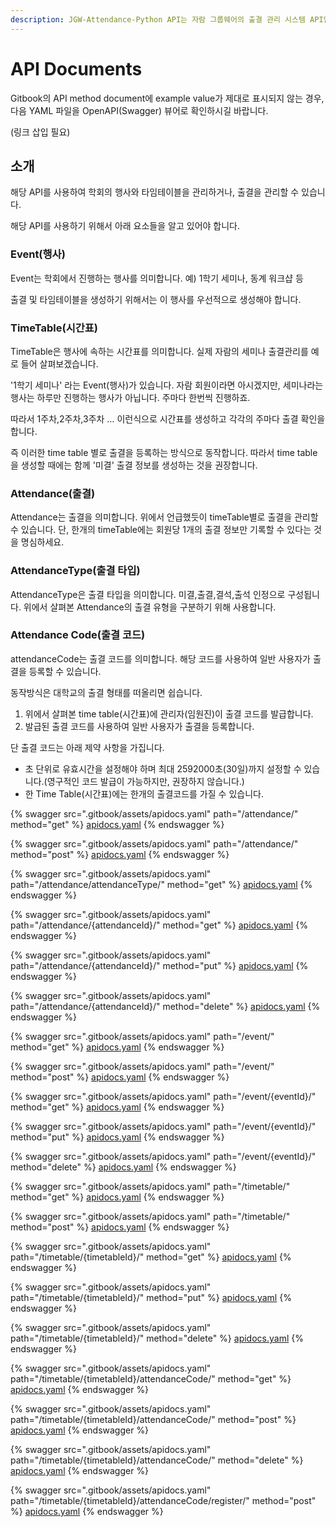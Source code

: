 ```yaml
---
description: JGW-Attendance-Python API는 자람 그룹웨어의 출결 관리 시스템 API입니다.
---
```


# API Documents

Gitbook의 API method document에 example value가 제대로 표시되지 않는 경우, 다음 YAML 파일을 OpenAPI(Swagger) 뷰어로 확인하시길 바랍니다.

(링크 삽입 필요)



## 소개

해당 API를 사용하여 학회의 행사와 타임테이블을 관리하거나, 출결을 관리할 수 있습니다.

해당 API를 사용하기 위해서 아래 요소들을 알고 있어야 합니다.



### Event(행사)

Event는 학회에서 진행하는 행사를 의미합니다. 예) 1학기 세미나, 동계 워크샵 등

출결 및 타임테이블을 생성하기 위해서는 이 행사를 우선적으로 생성해야 합니다.



### TimeTable(시간표)

TimeTable은 행사에 속하는 시간표를 의미합니다. 실제 자람의 세미나 출결관리를 예로 들어 살펴보겠습니다.

'1학기 세미나' 라는 Event(행사)가 있습니다. 자람 회원이라면 아시겠지만, 세미나라는 행사는 하루만 진행하는 행사가 아닙니다. 주마다 한번씩 진행하죠.

따라서 1주차,2주차,3주차 …​ 이런식으로 시간표를 생성하고 각각의 주마다 출결 확인을 합니다.

즉 이러한 time table 별로 출결을 등록하는 방식으로 동작합니다. 따라서 time table을 생성할 때에는 함께 '미결' 출결 정보를 생성하는 것을 권장합니다.



### Attendance(출결)

Attendance는 출결을 의미합니다. 위에서 언급했듯이 timeTable별로 출결을 관리할 수 있습니다. 단, 한개의 timeTable에는 회원당 1개의 출결 정보만 기록할 수 있다는 것을 명심하세요.



### AttendanceType(출결 타입)

AttendanceType은 출결 타입을 의미합니다. 미결,출결,결석,출석 인정으로 구성됩니다. 위에서 살펴본 Attendance의 출결 유형을 구분하기 위해 사용합니다.



### Attendance Code(출결 코드)

attendanceCode는 출결 코드를 의미합니다. 해당 코드를 사용하여 일반 사용자가 출결을 등록할 수 있습니다.

동작방식은 대학교의 출결 형태를 떠올리면 쉽습니다.

1. 위에서 살펴본 time table(시간표)에 관리자(임원진)이 출결 코드를 발급합니다.
2. 발급된 출결 코드를 사용하여 일반 사용자가 출결을 등록합니다.

단 출결 코드는 아래 제약 사항을 가집니다.

* 초 단위로 유효시간을 설정해야 하며 최대 2592000초(30일)까지 설정할 수 있습니다.(영구적인 코드 발급이 가능하지만, 권장하지 않습니다.)
* 한 Time Table(시간표)에는 한개의 출결코드를 가질 수 있습니다.

{% swagger src=".gitbook/assets/apidocs.yaml" path="/attendance/" method="get" %}
[apidocs.yaml](.gitbook/assets/apidocs.yaml)
{% endswagger %}

{% swagger src=".gitbook/assets/apidocs.yaml" path="/attendance/" method="post" %}
[apidocs.yaml](.gitbook/assets/apidocs.yaml)
{% endswagger %}

{% swagger src=".gitbook/assets/apidocs.yaml" path="/attendance/attendanceType/" method="get" %}
[apidocs.yaml](.gitbook/assets/apidocs.yaml)
{% endswagger %}

{% swagger src=".gitbook/assets/apidocs.yaml" path="/attendance/{attendanceId}/" method="get" %}
[apidocs.yaml](.gitbook/assets/apidocs.yaml)
{% endswagger %}

{% swagger src=".gitbook/assets/apidocs.yaml" path="/attendance/{attendanceId}/" method="put" %}
[apidocs.yaml](.gitbook/assets/apidocs.yaml)
{% endswagger %}

{% swagger src=".gitbook/assets/apidocs.yaml" path="/attendance/{attendanceId}/" method="delete" %}
[apidocs.yaml](.gitbook/assets/apidocs.yaml)
{% endswagger %}

{% swagger src=".gitbook/assets/apidocs.yaml" path="/event/" method="get" %}
[apidocs.yaml](.gitbook/assets/apidocs.yaml)
{% endswagger %}

{% swagger src=".gitbook/assets/apidocs.yaml" path="/event/" method="post" %}
[apidocs.yaml](.gitbook/assets/apidocs.yaml)
{% endswagger %}

{% swagger src=".gitbook/assets/apidocs.yaml" path="/event/{eventId}/" method="get" %}
[apidocs.yaml](.gitbook/assets/apidocs.yaml)
{% endswagger %}

{% swagger src=".gitbook/assets/apidocs.yaml" path="/event/{eventId}/" method="put" %}
[apidocs.yaml](.gitbook/assets/apidocs.yaml)
{% endswagger %}

{% swagger src=".gitbook/assets/apidocs.yaml" path="/event/{eventId}/" method="delete" %}
[apidocs.yaml](.gitbook/assets/apidocs.yaml)
{% endswagger %}

{% swagger src=".gitbook/assets/apidocs.yaml" path="/timetable/" method="get" %}
[apidocs.yaml](.gitbook/assets/apidocs.yaml)
{% endswagger %}

{% swagger src=".gitbook/assets/apidocs.yaml" path="/timetable/" method="post" %}
[apidocs.yaml](.gitbook/assets/apidocs.yaml)
{% endswagger %}

{% swagger src=".gitbook/assets/apidocs.yaml" path="/timetable/{timetableId}/" method="get" %}
[apidocs.yaml](.gitbook/assets/apidocs.yaml)
{% endswagger %}

{% swagger src=".gitbook/assets/apidocs.yaml" path="/timetable/{timetableId}/" method="put" %}
[apidocs.yaml](.gitbook/assets/apidocs.yaml)
{% endswagger %}

{% swagger src=".gitbook/assets/apidocs.yaml" path="/timetable/{timetableId}/" method="delete" %}
[apidocs.yaml](.gitbook/assets/apidocs.yaml)
{% endswagger %}

{% swagger src=".gitbook/assets/apidocs.yaml" path="/timetable/{timetableId}/attendanceCode/" method="get" %}
[apidocs.yaml](.gitbook/assets/apidocs.yaml)
{% endswagger %}

{% swagger src=".gitbook/assets/apidocs.yaml" path="/timetable/{timetableId}/attendanceCode/" method="post" %}
[apidocs.yaml](.gitbook/assets/apidocs.yaml)
{% endswagger %}

{% swagger src=".gitbook/assets/apidocs.yaml" path="/timetable/{timetableId}/attendanceCode/" method="delete" %}
[apidocs.yaml](.gitbook/assets/apidocs.yaml)
{% endswagger %}

{% swagger src=".gitbook/assets/apidocs.yaml" path="/timetable/{timetableId}/attendanceCode/register/" method="post" %}
[apidocs.yaml](.gitbook/assets/apidocs.yaml)
{% endswagger %}
